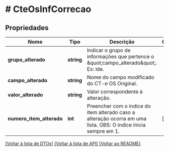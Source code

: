# # CteOsInfCorrecao

## Propriedades

Nome | Tipo | Descrição | Comentários
------------ | ------------- | ------------- | -------------
**grupo_alterado** | **string** | Indicar o grupo de informações que pertence o \&quot;campo_alterado\&quot;. Ex: ide. |
**campo_alterado** | **string** | Nome do campo modificado do CT-e OS Original. |
**valor_alterado** | **string** | Valor correspondente à alteração. |
**numero_item_alterado** | **int** | Preencher com o indice do item alterado caso a alteração ocorra em uma lista.  OBS: O indice inicia sempre em 1. | [optional]

[[Voltar à lista de DTOs]](../../README.md#models) [[Voltar à lista de API]](../../README.md#endpoints) [[Voltar ao README]](../../README.md)
